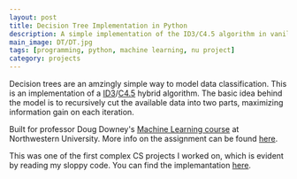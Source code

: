 ```yaml
---
layout: post
title: Decision Tree Implementation in Python
description: A simple implementation of the ID3/C4.5 algorithm in vanilla Python.
main_image: DT/DT.jpg
tags: [programming, python, machine learning, nu project]
category: projects
---
```


Decision trees are an amzingly simple way to model data classification. This is an implementation of a [ID3](https://en.wikipedia.org/wiki/ID3_algorithm)/[C4.5](https://en.wikipedia.org/wiki/C4.5_algorithm) hybrid algorithm. The basic idea behind the model is to recursively cut the available data into two parts, maximizing information gain on each iteration.

Built for professor Doug Downey's [Machine Learning course](http://www.cs.northwestern.edu/~ddowney/courses/349_Winter2014/) at Northwestern University. More info on the assignment can be found [here](http://www.cs.northwestern.edu/~ddowney/courses/349_Winter2014/pset2.html).

This was one of the first complex CS projects I worked on, which is evident by reading my sloppy code. You can find the implemantation [here](https://github.com/avyfain/decisionTree).